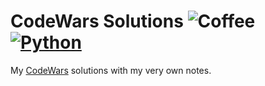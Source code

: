 # CodeWars Solutions ![Coffee](https://img.shields.io/badge/%C3%89%20tudo%20culpa-do%20caf%C3%A9-brown?style=for-the-badge) [![Python](https://img.shields.io/badge/PY-blue?style=for-the-badge)](https://www.python.org/)

My [CodeWars](https://codewars.com) solutions with my very own notes.

